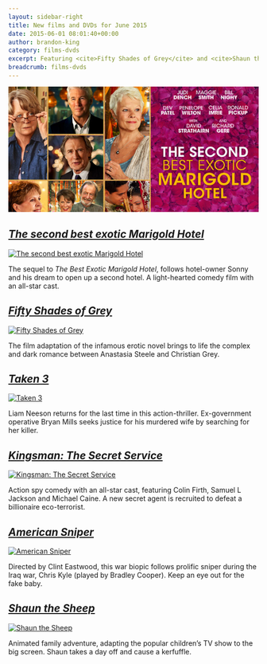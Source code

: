 ```yaml
---
layout: sidebar-right
title: New films and DVDs for June 2015
date: 2015-06-01 08:01:40+00:00
author: brandon-king
category: films-dvds
excerpt: Featuring <cite>Fifty Shades of Grey</cite> and <cite>Shaun the Sheep</cite>.
breadcrumb: films-dvds
---
```

![The second best exotic Marigold Hotel](/images/featured/featured-the-second-best-exotic-marigold-hotel.jpg)

## [<cite>The second best exotic Marigold Hotel</cite>](https://suffolk.spydus.co.uk/cgi-bin/spydus.exe/ENQ/OPAC/BIBENQ/17251590?QRY=CTIBIB%3C%20IRN(51336860)&QRYTEXT=The%20second%20best%20exotic%20Marigold%20Hotel%20%5Bvideorecording%5D)

[![The second best exotic Marigold Hotel](http://suffolklibraries.co.uk/wp-content/uploads/2015/05/2ndmarigold.jpg)](https://suffolk.spydus.co.uk/cgi-bin/spydus.exe/ENQ/OPAC/BIBENQ/17251590?QRY=CTIBIB%3C%20IRN(51336860)&QRYTEXT=The%20second%20best%20exotic%20Marigold%20Hotel%20%5Bvideorecording%5D)

The sequel to <cite>The Best Exotic Marigold Hotel</cite>, follows hotel-owner Sonny and his dream to open up a second hotel. A light-hearted comedy film with an all-star cast.

## [<cite>Fifty Shades of Grey</cite>](https://suffolk.spydus.co.uk/cgi-bin/spydus.exe/ENQ/OPAC/BIBENQ/17245542?QRY=CTIBIB%3C%20IRN(34006144)&QRYTEXT=Fifty%20shades%20of%20grey%20%5Bvideorecording%5D)

[![Fifty Shades of Grey](http://suffolklibraries.co.uk/wp-content/uploads/2015/05/50shadesofgrey.jpg)](https://suffolk.spydus.co.uk/cgi-bin/spydus.exe/ENQ/OPAC/BIBENQ/17245542?QRY=CTIBIB%3C%20IRN(34006144)&QRYTEXT=Fifty%20shades%20of%20grey%20%5Bvideorecording%5D)

The film adaptation of the infamous erotic novel brings to life the complex and dark romance between Anastasia Steele and Christian Grey.

## [<cite>Taken 3</cite>](https://suffolk.spydus.co.uk/cgi-bin/spydus.exe/ENQ/OPAC/BIBENQ/17247800?QRY=CTIBIB%3C%20IRN(50743611)&QRYTEXT=Taken%203%20%5Bvideorecording%5D)

[![Taken 3](http://suffolklibraries.co.uk/wp-content/uploads/2015/05/tak3n.jpg)](https://suffolk.spydus.co.uk/cgi-bin/spydus.exe/ENQ/OPAC/BIBENQ/17247800?QRY=CTIBIB%3C%20IRN(50743611)&QRYTEXT=Taken%203%20%5Bvideorecording%5D)

Liam Neeson returns for the last time in this action-thriller. Ex-government operative Bryan Mills seeks justice for his murdered wife by searching for her killer.

## [<cite>Kingsman: The Secret Service</cite>](https://suffolk.spydus.co.uk/cgi-bin/spydus.exe/ENQ/OPAC/BIBENQ/17249630?QRY=CTIBIB%3C%20IRN(13315549)&QRYTEXT=Kingsman%20-%20The%20secret%20service%20%5Bvideorecording%5D)

[![Kingsman: The Secret Service](http://suffolklibraries.co.uk/wp-content/uploads/2015/05/kingsman.jpg)](https://suffolk.spydus.co.uk/cgi-bin/spydus.exe/ENQ/OPAC/BIBENQ/17249630?QRY=CTIBIB%3C%20IRN(13315549)&QRYTEXT=Kingsman%20-%20The%20secret%20service%20%5Bvideorecording%5D)

Action spy comedy with an all-star cast, featuring Colin Firth, Samuel L Jackson and Michael Caine. A new secret agent is recruited to defeat a billionaire eco-terrorist.

## [<cite>American Sniper</cite>](https://suffolk.spydus.co.uk/cgi-bin/spydus.exe/ENQ/OPAC/BIBENQ/17253448?QRY=CTIBIB%3C%20IRN(48511761)&QRYTEXT=American%20sniper%20%5Bvideorecording%5D)

[![American Sniper](http://suffolklibraries.co.uk/wp-content/uploads/2015/05/americansniper.jpg)](https://suffolk.spydus.co.uk/cgi-bin/spydus.exe/ENQ/OPAC/BIBENQ/17253448?QRY=CTIBIB%3C%20IRN(48511761)&QRYTEXT=American%20sniper%20%5Bvideorecording%5D)

Directed by Clint Eastwood, this war biopic follows prolific sniper during the Iraq war, Chris Kyle (played by Bradley Cooper). Keep an eye out for the fake baby.

## [<cite>Shaun the Sheep</cite>](https://suffolk.spydus.co.uk/cgi-bin/spydus.exe/ENQ/OPAC/BIBENQ/17255939?QRY=CTIBIB%3C%20IRN(17247659)&QRYTEXT=Shaun%20the%20sheep%20%5Bvideorecording%5D)

[![Shaun the Sheep](http://suffolklibraries.co.uk/wp-content/uploads/2015/05/shaunthesheep.jpg)](ttps://suffolk.spydus.co.uk/cgi-bin/spydus.exe/ENQ/OPAC/BIBENQ/17255939?QRY=CTIBIB%3C%20IRN(17247659)&QRYTEXT=Shaun%20the%20sheep%20%5Bvideorecording%5D)

Animated family adventure, adapting the popular children&#8217;s TV show to the big screen. Shaun takes a day off and cause a kerfuffle.
